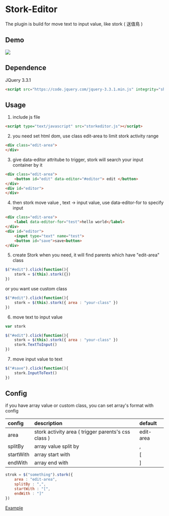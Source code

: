 # Stork-Editor
The plugin is build for move text to input value, like stork ( 送值鳥 )

## Demo
![](assets/demo.gif)

## Dependence

JQuery 3.3.1
```html
<script src="https://code.jquery.com/jquery-3.3.1.min.js" integrity="sha256-FgpCb/KJQlLNfOu91ta32o/NMZxltwRo8QtmkMRdAu8=" crossorigin="anonymous"></script>
```

## Usage

1. include js file
```html
<script type="text/javascript" src="storkeditor.js"></script>
```
2. you need set html dom, use class edit-area to limit stork activity range
```html
<div class="edit-area">
</div>
```

3. give data-editor attritube to trigger, stork will search your input container by it 
```html
<div class="edit-area">
    <button id="edit" data-editor="#editor"> edit </button>
</div>
<div id="editor">
</div>
```

4. then stork move value , text -> input value, use data-editor-for to specify input
```html
<div class="edit-area">
    <label data-editor-for="test">hello world</label>
</div>
<div id="editor">
    <input type="text" name="test">
    <button id="save">save<button>
</div>
```

5. create Stork when you need, it will find parents which have "edit-area" class
```js
$("#edit").click(function(){
    stork = $(this).stork({})
})
```
or you want use custom class
```js
$("#edit").click(function(){
    stork = $(this).stork({ area : "your-class" })
})
```

6. move text to input value 
```js
var stork

$("#edit").click(function(){
    stork = $(this).stork({ area : "your-class" })
    stork.TextToInput()
})
```

7. move input value to text
```js
$("#save").click(function(){
    stork.InputToText()
})
```


## Config

if you have array value or custom class, you can set array's format with config 

 config     | description                                           | default
:-----------|:------------------------------------------------------|:-------
 area       | stork activity area ( trigger parents's css class )   | edit-area
 splitBy    | array value split by                                  | ,
 startWith  | array start with                                      | [
 endWith    | array end with                                        | ]
 
```js
strok = $("something").stork({ 
    area : "edit-area",  
    splitBy : ",",       
    startWith : "[",     
    endWith : "]"       
})
```

<a href="https://github.com/pkpk520/Stork-Editor/tree/master/example">Example</a>
